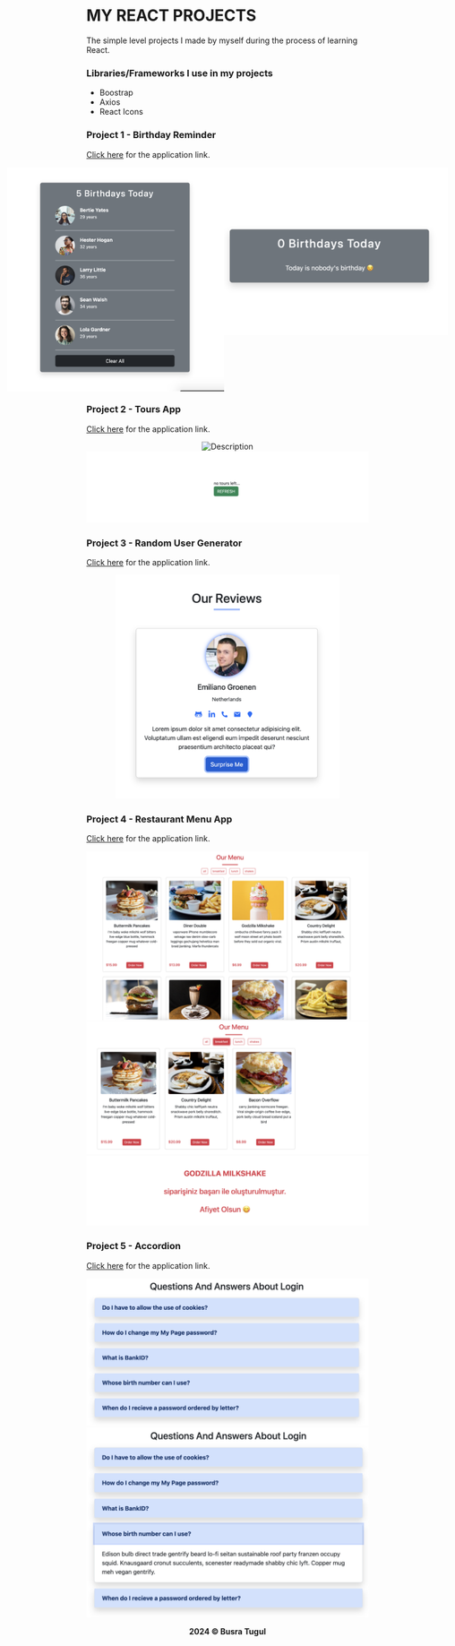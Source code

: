 # MY REACT PROJECTS

The simple level projects I made by myself during the process of learning React.

### Libraries/Frameworks I use in my projects

- Boostrap
- Axios
- React Icons

### Project 1 - Birthday Reminder

[Click here](https://65f243c1b781d74fe2ddd8d2--incredible-gumdrop-40eb7d.netlify.app/) for the application link.

<p style="display: flex; justify-content: center;"><img src="./src/1-BirthdayReminder/birthday.png" alt="Description" width="400" height="400" style=" object-fit:cover"/> <img src="./src/1-BirthdayReminder/nottoday.png" alt="Description" width="400" height="300" style="object-fit: cover"/></p>

### Project 2 - Tours App

[Click here](https://65f37da74ec438413534ea21--reliable-moonbeam-94b4f2.netlify.app/) for the application link.

<p align="center"><img src="./src/2-Tours/fullscreen.png" alt="Description" style=" object-fit:cover"/><img src="./src/2-Tours/refresh.png" alt="Description" style="object-fit: cover"/></p>

### Project 3 - Random User Generator

[Click here](https://65f227bd0171f33d9692b053--gilded-bonbon-c20ca2.netlify.app/) for the application link.

<p align="center"><img src="./src/3-Review/ui.png" alt="Description" width="400" height="400" style=" object-fit:cover"/></p>

### Project 4 - Restaurant Menu App

[Click here](https://65f464f7541e7810d85611a2--melodious-taiyaki-16b05b.netlify.app/) for the application link.

<p align="center"><img src="./src/4-RestaurantMenu/home.png" alt="Description" style=" object-fit:cover"/><img src="./src/4-RestaurantMenu/filter.png" alt="Description" style=" object-fit:cover"/><img src="./src/4-RestaurantMenu/order.png" alt="Description" style=" object-fit:cover"/></p>

### Project 5 - Accordion 

[Click here](https://65f4bc67ba03422fb521c279--verdant-axolotl-b6976b.netlify.app/) for the application link.

<p align="center"><img src="./src/5-Accordion/accordion.png" alt="Description" style=" object-fit:cover"/><img src="./src/5-Accordion/acofalse.png" alt="Description" style=" object-fit:cover"/></p>


<p align="center"><b>2024 © Busra Tugul </b></p>
